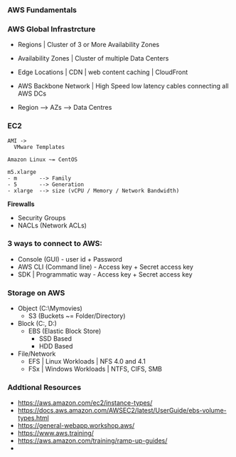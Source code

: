 ### #######################
### AWS Fundamentals
### #######################


### AWS Global Infrastrcture
- Regions | Cluster of 3 or More Availability Zones
- Availability Zones | Cluster of multiple Data Centers
- Edge Locations | CDN | web content caching | CloudFront
- AWS Backbone Network | High Speed low latency cables connecting all AWS DCs

  
- Region
    --> AZs
       --> Data Centres

### EC2

    AMI ->
      VMware Templates

    Amazon Linux ~= CentOS

    m5.xlarge
    - m       --> Family
    - 5       --> Generation
    - xlarge  --> size (vCPU / Memory / Network Bandwidth)

**Firewalls**

- Security Groups
- NACLs (Network ACLs)

### 3 ways to connect to AWS:
- Console (GUI) - user id + Password
- AWS CLI (Command line) - Access key + Secret access key
- SDK | Programmatic way - Access key + Secret access key
### Storage on AWS
- Object (C:\Mymovies)
    - S3 (Buckets ~= Folder/Directory)
- Block (C:\, D:\)
    - EBS (Elastic Block Store)
        - SSD Based
        - HDD Based
- File/Network
    - EFS | Linux Workloads | NFS 4.0 and 4.1
    - FSx | Windows Workloads | NTFS, CIFS, SMB


### Addtional Resources
- https://aws.amazon.com/ec2/instance-types/
- https://docs.aws.amazon.com/AWSEC2/latest/UserGuide/ebs-volume-types.html
- https://general-webapp.workshop.aws/
- https://www.aws.training/
- https://aws.amazon.com/training/ramp-up-guides/
- 



